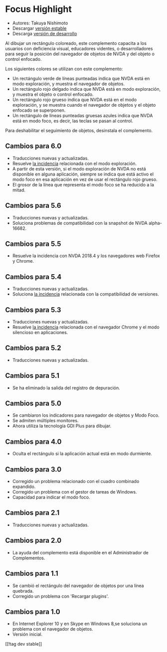 # Focus Highlight #

* Autores: Takuya Nishimoto
* Descargar [versión estable][2]
* Descarga [versión de desarrollo][1]

Al dibujar un rectángulo coloreado, este complemento capacita a los usuarios
con deficiencia visual, educadores videntes, o desarrolladores para seguir
la posición del navegador de objetos de NVDA y del objeto o control
enfocado.

Los siguientes colores se utilizan con este complemento:

* Un rectángulo verde de líneas punteadas indica que NVDA está en modo
  exploración, y muestra el navegador de objetos.
* Un rectángulo rojo delgado indica que NVDA está en modo exploración, y
  muestra el objeto o control enfocado.
* Un rectángulo rojo grueso indica que NVDA está en el modo exploración, y
  se muestra cuando el navegador de objetos y el objeto enfocado se
  superponen.
* Un rectángulo de líneas punteadas gruesas azules indica que NVDA está en
  modo foco, es decir, las teclas se pasan al control.

Para deshabilitar el seguimiento de objetos, desinstala el complemento.

## Cambios para 6.0 ##

* Traducciones nuevas y actualizadas.
* Resuelve [la
  incidencia](https://github.com/nvdajp/focusHighlight/issues/13)
  relacionada con el modo exploración.
* A partir de esta versión, si el modo exploración de NVDA no está
  disponible en alguna aplicación, siempre se indica que está activo el modo
  foco en esa aplicación en vez de usar el rectángulo rojo grueso.
* El grosor de la línea que representa el modo foco se ha reducido a la
  mitad.

## Cambios para 5.6 ##

* Traducciones nuevas y actualizadas.
* Soluciona problemas de compatibilidad con la snapshot de NVDA alpha-16682.

## Cambios para 5.5 ##

* Resuelve la incidencia con NVDA 2018.4 y los navegadores web Firefox y
  Chrome.

## Cambios para 5.4 ##

* Traducciones nuevas y actualizadas.
* Soluciona [la
  incidencia](https://github.com/nvdajp/focusHighlight/issues/11)
  relacionada con la compatibilidad de versiones.

## Cambios para 5.3 ##

* Traducciones nuevas y actualizadas.
* Resuelve [la
  incidencia](https://github.com/nvdajp/focusHighlight/issues/10)
  relacionada con el navegador Chrome y el modo silencioso en aplicaciones.

## Cambios para 5.2 ##

* Traducciones nuevas y actualizadas.

## Cambios para 5.1 ##

* Se ha eliminado la salida del registro de depuración.

## Cambios para 5.0 ##

* Se cambiaron los indicadores para navegador de objetos y Modo Foco.
* Se admiten múltiples monitores.
* Ahora utiliza la tecnología GDI Plus para dibujar.

## Cambios para 4.0 ##

* Oculta el rectángulo si la aplicación actual está en modo durmiente.

## Cambios para 3.0 ##

* Corregido un problema relacionado con el cuadro combinado expandido.
* Corregido un problema  con el gestor de tareas de Windows.
* Capacidad para indicar el modo foco.

## Cambios para 2.1 ##

* Traducciones nuevas y actualizadas.

## Cambios para 2.0 ##

* La ayuda del complemento está disponible en el Administrador de
  Complementos.

## Cambios para 1.1 ##

* Se cambió el rectángulo del navegador de objetos por  una línea quebrada.
* Corregido un problema  con 'Recargar plugins'.

## Cambios para 1.0 ##

* En Internet Explorer 10 y en Skype en Windows 8,se soluciona un problema
  con el navegador de objetos.
* Versión inicial.

[[!tag dev stable]]

[1]: https://addons.nvda-project.org/files/get.php?file=fh-dev

[2]: https://addons.nvda-project.org/files/get.php?file=fh
